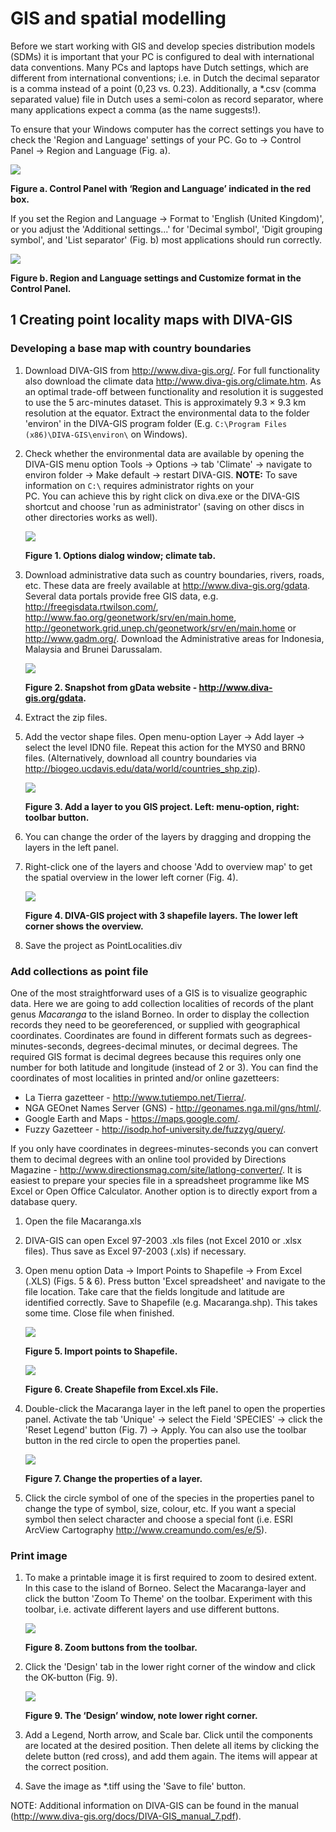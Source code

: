 GIS and spatial modelling
=========================
Before we start working with GIS and develop species distribution models (SDMs) it is important that your PC is configured to deal with 
international data conventions. Many PCs and laptops have Dutch settings, which are different from international conventions; i.e. in 
Dutch the decimal separator is a comma instead of a point (0,23 vs. 0.23). Additionally, a *.csv (comma separated value) file in Dutch 
uses a semi-colon as record separator, where many applications expect a comma (as the name suggests!).

To ensure that your Windows computer has the correct settings you have to check the 'Region and Language' settings of your PC. 
Go to → Control Panel → Region and Language (Fig. a).

![](fig_a.png)

**Figure a. Control Panel with ‘Region and Language’ indicated in the red box.**

If you set the Region and Language → Format to 'English (United Kingdom)', or you adjust the 'Additional settings...' for 
'Decimal symbol', 'Digit grouping symbol', and 'List separator' (Fig. b) most applications should run correctly.

![](fig_b.png)

**Figure b. Region and Language settings and Customize format in the Control Panel.**

1 Creating point locality maps with DIVA-GIS
----------------------------------------------
### Developing a base map with country boundaries

1. Download DIVA-GIS from http://www.diva-gis.org/. For full functionality also download the climate data 
   http://www.diva-gis.org/climate.htm. As an optimal trade-off between functionality and resolution it is suggested to use the 
   5 arc-minutes dataset. This is approximately 9.3 × 9.3 km resolution at the equator. Extract the environmental data to the 
   folder 'environ' in the DIVA-GIS program folder (E.g. `C:\Program Files (x86)\DIVA-GIS\environ\` on Windows).
2. Check whether the environmental data are available by opening the DIVA-GIS menu option Tools → Options → tab 'Climate' → navigate 
   to environ folder → Make default → restart DIVA-GIS. **NOTE:** To save information on `C:\` requires administrator rights on your    
   PC. You can achieve this by right click on diva.exe or the DIVA-GIS shortcut and choose 'run as administrator' (saving on other 
   discs in other directories works as well).
   
   ![](fig_1.png)
   
   **Figure 1. Options dialog window; climate tab.**
   
3. Download administrative data such as country boundaries, rivers, roads, etc. These data are freely available at 
   http://www.diva-gis.org/gdata. 
   Several data portals provide free GIS data, e.g. http://freegisdata.rtwilson.com/, http://www.fao.org/geonetwork/srv/en/main.home, 
   http://geonetwork.grid.unep.ch/geonetwork/srv/en/main.home or http://www.gadm.org/. Download the Administrative areas for Indonesia,
   Malaysia and Brunei Darussalam.
   
   ![](fig_2.png)
   
   **Figure 2. Snapshot from gData website - http://www.diva-gis.org/gdata.**
   
4. Extract the zip files.
5. Add the vector shape files. Open menu-option Layer → Add layer → select the level IDN0 file. Repeat this action for the MYS0 
   and BRN0 files. (Alternatively, download all country boundaries via http://biogeo.ucdavis.edu/data/world/countries_shp.zip).
   
   ![](fig_3.png)
   
   **Figure 3. Add a layer to you GIS project. Left: menu-option, right: toolbar button.**
   
6. You can change the order of the layers by dragging and dropping the layers in the left panel. 
7. Right-click one of the layers and choose 'Add to overview map' to get the spatial overview in the lower left corner (Fig. 4).

   ![](fig_4.png)
   
   **Figure 4. DIVA-GIS project with 3 shapefile layers. The lower left corner shows the overview.**
   
8. Save the project as PointLocalities.div

### Add collections as point file

One of the most straightforward uses of a GIS is to visualize geographic data. Here we are going to add collection localities 
of records of the plant genus _Macaranga_ to the island Borneo. In order to display the collection records they need to be 
georeferenced, or supplied with geographical coordinates. Coordinates are found in different formats such as degrees-minutes-seconds, 
degrees-decimal minutes, or decimal degrees. The required GIS format is decimal degrees because this requires only one number 
for both latitude and longitude (instead of 2 or 3). You can find the coordinates of most localities in printed and/or online 
gazetteers:

- La Tierra gazetteer - http://www.tutiempo.net/Tierra/.
- NGA GEOnet Names Server (GNS) - http://geonames.nga.mil/gns/html/.
- Google Earth and Maps - https://maps.google.com/.
- Fuzzy Gazetteer - http://isodp.hof-university.de/fuzzyg/query/.

If you only have coordinates in degrees-minutes-seconds you can convert them to decimal degrees with an online tool provided 
by Directions Magazine - http://www.directionsmag.com/site/latlong-converter/. It is easiest to prepare your species file in 
a spreadsheet programme like MS Excel or Open Office Calculator. Another option is to directly export from a database query.

1. Open the file Macaranga.xls
2. DIVA-GIS can open Excel 97-2003 .xls files (not Excel 2010 or .xlsx files). Thus save as Excel 97-2003 (.xls) if necessary.
3. Open menu option Data → Import Points to Shapefile → From Excel (.XLS) (Figs. 5 & 6). Press button 'Excel spreadsheet' and 
   navigate to the file location. Take care that the fields longitude and latitude are identified correctly. Save to Shapefile 
   (e.g. Macaranga.shp). This takes some time. Close file when finished.
   
   ![](fig_5.png)
   
   **Figure 5. Import points to Shapefile.**
   
   ![](fig_6.png)
   
   **Figure 6. Create Shapefile from Excel.xls File.**
   
4. Double-click the Macaranga layer in the left panel to open the properties panel. Activate the tab 'Unique' → select the Field 
   'SPECIES' → click the 'Reset Legend' button (Fig. 7) → Apply. You can also use the toolbar button in the red circle to open 
   the properties panel.
   
   ![](fig_7.png)
   
   **Figure 7. Change the properties of a layer.**
   
5. Click the circle symbol of one of the species in the properties panel to change the type of symbol, size, colour, etc. If you 
   want a special symbol then select character and choose a special font (i.e. ESRI ArcView Cartography 
   http://www.creamundo.com/es/e/5).

### Print image

1. To make a printable image it is first required to zoom to desired extent. In this case to the island of Borneo. Select the 
   Macaranga-layer and click the button 'Zoom To Theme' on the toolbar. Experiment with this toolbar, i.e. activate different 
   layers and use different buttons.
   
   ![](fig_8.png)
   
   **Figure 8. Zoom buttons from the toolbar.**
   
2. Click the 'Design' tab in the lower right corner of the window and click the OK-button (Fig. 9).

   ![](fig_9.png)
   
   **Figure 9. The ‘Design’ window, note lower right corner.**
   
3. Add a Legend, North arrow, and Scale bar. Click until the components are located at the desired position. Then delete all 
   items by clicking the 
   delete button (red cross), and add them again. The items will appear at the correct position.
4. Save the image as *.tiff using the 'Save to file' button. 

NOTE:  Additional information on DIVA-GIS can be found in the manual (http://www.diva-gis.org/docs/DIVA-GIS_manual_7.pdf).
